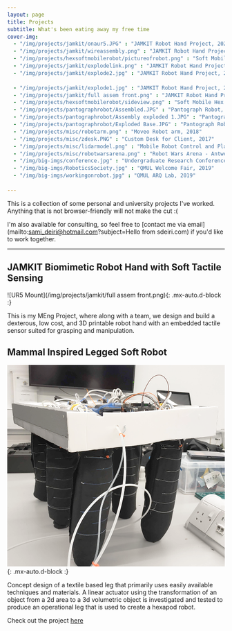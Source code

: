 ```yaml
---
layout: page
title: Projects
subtitle: What's been eating away my free time
cover-img:
  - "/img/projects/jamkit/onaur5.JPG" : "JAMKIT Robot Hand Project, 2020"
  - "/img/projects/jamkit/wireassembly.png" : "JAMKIT Robot Hand Project, 2020"
  - "/img/projects/hexsoftmobilerobot/pictureofrobot.png" : "Soft Mobile Hex Robot, 2019"
  - "/img/projects/jamkit/explodelink.png" : "JAMKIT Robot Hand Project, 2020"
  - "/img/projects/jamkit/explode2.jpg" : "JAMKIT Robot Hand Project, 2020"

  - "/img/projects/jamkit/explode1.jpg" : "JAMKIT Robot Hand Project, 2020"
  - "/img/projects/jamkit/full assem front.png" : "JAMKIT Robot Hand Project, 2020"
  - "/img/projects/hexsoftmobilerobot/sideview.png" : "Soft Mobile Hex Robot, 2019"
  - "/img/projects/pantographrobot/Assembled.JPG" : "Pantograph Robot, 2018"
  - "/img/projects/pantographrobot/Assembly exploded 1.JPG" : "Pantograph Robot, 2018"
  - "/img/projects/pantographrobot/Exploded Base.JPG" : "Pantograph Robot, 2018"
  - "/img/projects/misc/robotarm.png" : "Moveo Robot arm, 2018"
  - "/img/projects/misc/zdesk.PNG" : "Custom Desk for Client, 2017"
  - "/img/projects/misc/lidarmodel.png" : "Mobile Robot Control and Planning - LIDAR, 2018"
  - "/img/projects/misc/robotwarsarena.png" : "Robot Wars Arena - Antweight, 2018"
  - "/img/big-imgs/conference.jpg" : "Undergraduate Research Conference, 2019"
  - "/img/big-imgs/RoboticsSociety.jpg" : "QMUL Welcome Fair, 2019"
  - "/img/big-imgs/workingonrobot.jpg" : "QMUL ARQ Lab, 2019"

---
```


This is a collection of some personal and university projects I've worked. Anything that is not browser-friendly will not make the cut :(

I'm also available for consulting, so feel free to [contact me via email](mailto:sami_deiri@hotmail.com?subject=Hello from sdeiri.com) if you'd like to work together. 


---

## JAMKIT Biomimetic Robot Hand with Soft Tactile Sensing

![UR5 Mount](/img/projects/jamkit/full assem front.png){: .mx-auto.d-block :}

This is my MEng Project, where along with a team, we design and build a dexterous, low cost, and 3D printable robot hand with an embedded tactile sensor suited for grasping and manipulation.

## Mammal Inspired Legged Soft Robot
![Walking Soft robot](/img/projects/hexsoftmobilerobot/pictureofrobot.png){: .mx-auto.d-block :}

Concept design of a textile based leg that primarily uses easily available
techniques  and  materials.  A  linear  actuator  using  the  transformation  of  an  object  from  a  2d  area  to  a  3d  volumetric  object  is
investigated and tested to produce an operational leg that is used to create a hexapod robot. 

Check out the project [here](_posts/2019-06-28-leggedsoftrobot.md)

